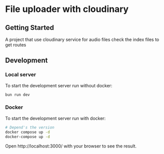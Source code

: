 # File uploader with cloudinary

## Getting Started
A project that use cloudinary service for audio files check the index files to get routes

## Development
### Local server
To start the development server run without docker:
```bash
bun run dev
```

### Docker 
To start the development server run with docker:
```bash
# Depend's the version
docker compose up -d 
docker-compose up -d 
```

Open http://localhost:3000/ with your browser to see the result.